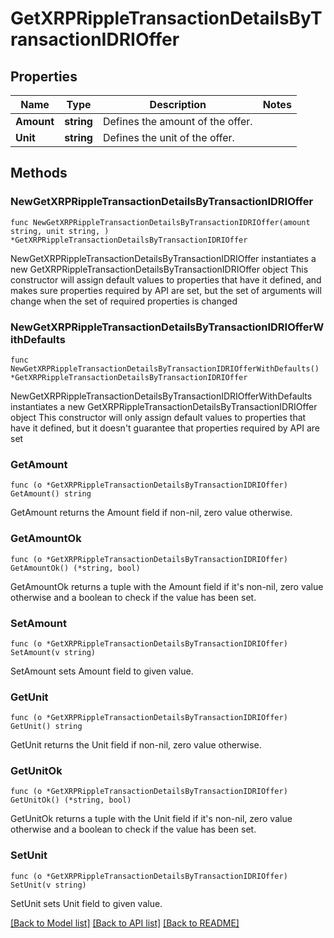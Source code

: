 # GetXRPRippleTransactionDetailsByTransactionIDRIOffer

## Properties

Name | Type | Description | Notes
------------ | ------------- | ------------- | -------------
**Amount** | **string** | Defines the amount of the offer. | 
**Unit** | **string** | Defines the unit of the offer. | 

## Methods

### NewGetXRPRippleTransactionDetailsByTransactionIDRIOffer

`func NewGetXRPRippleTransactionDetailsByTransactionIDRIOffer(amount string, unit string, ) *GetXRPRippleTransactionDetailsByTransactionIDRIOffer`

NewGetXRPRippleTransactionDetailsByTransactionIDRIOffer instantiates a new GetXRPRippleTransactionDetailsByTransactionIDRIOffer object
This constructor will assign default values to properties that have it defined,
and makes sure properties required by API are set, but the set of arguments
will change when the set of required properties is changed

### NewGetXRPRippleTransactionDetailsByTransactionIDRIOfferWithDefaults

`func NewGetXRPRippleTransactionDetailsByTransactionIDRIOfferWithDefaults() *GetXRPRippleTransactionDetailsByTransactionIDRIOffer`

NewGetXRPRippleTransactionDetailsByTransactionIDRIOfferWithDefaults instantiates a new GetXRPRippleTransactionDetailsByTransactionIDRIOffer object
This constructor will only assign default values to properties that have it defined,
but it doesn't guarantee that properties required by API are set

### GetAmount

`func (o *GetXRPRippleTransactionDetailsByTransactionIDRIOffer) GetAmount() string`

GetAmount returns the Amount field if non-nil, zero value otherwise.

### GetAmountOk

`func (o *GetXRPRippleTransactionDetailsByTransactionIDRIOffer) GetAmountOk() (*string, bool)`

GetAmountOk returns a tuple with the Amount field if it's non-nil, zero value otherwise
and a boolean to check if the value has been set.

### SetAmount

`func (o *GetXRPRippleTransactionDetailsByTransactionIDRIOffer) SetAmount(v string)`

SetAmount sets Amount field to given value.


### GetUnit

`func (o *GetXRPRippleTransactionDetailsByTransactionIDRIOffer) GetUnit() string`

GetUnit returns the Unit field if non-nil, zero value otherwise.

### GetUnitOk

`func (o *GetXRPRippleTransactionDetailsByTransactionIDRIOffer) GetUnitOk() (*string, bool)`

GetUnitOk returns a tuple with the Unit field if it's non-nil, zero value otherwise
and a boolean to check if the value has been set.

### SetUnit

`func (o *GetXRPRippleTransactionDetailsByTransactionIDRIOffer) SetUnit(v string)`

SetUnit sets Unit field to given value.



[[Back to Model list]](../README.md#documentation-for-models) [[Back to API list]](../README.md#documentation-for-api-endpoints) [[Back to README]](../README.md)


